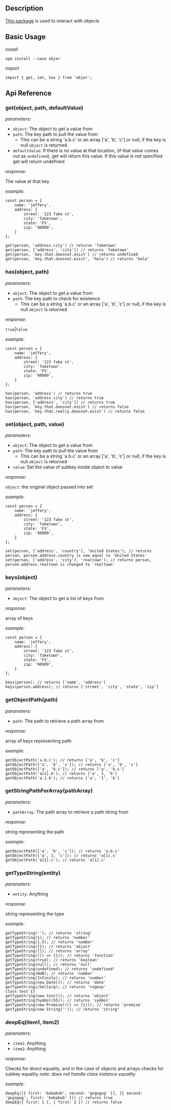 ## Description

[This package](https://www.npmjs.com/package/objer) is used to interact with objects

## Basic Usage

*install*

`npm install --save objer`

*import*

`import { get, set, has } from 'objer';`

## Api Reference

### get(object, path, defaultValue)

*parameters:*

* `object`: The object to get a value from
* `path`: The key path to pull the value from
    * This can be a string 'a.b.c' or an array ['a', 'b', 'c'] or null, if the key is null `object` is returned
* `defaultValue`: If there is no value at that location, (if that value comes out as `undefined`), get will return this value. If this value is not specified get will return undefined

*response:*

The value at that key

*example:*

    const person = {
        name: 'jeffery',
        address: {
            street: '123 fake st',
            city: 'faketown',
            state: 'FS',
            zip: '90909',
        }
    };

    get(person, 'address.city') // returns 'faketown'
    get(person, ['address', 'city']) // returns 'faketown'
    get(person, 'key.that.doesnot.exist') // returns undefined
    get(person, 'key.that.doesnot.exist', 'hola') // returns 'hola'

### has(object, path)

*parameters:*

* `object`: The object to get a value from
* `path`: The key path to check for existence
    * This can be a string 'a.b.c' or an array ['a', 'b', 'c'] or null, if the key is null `object` is returned

*response:*

`true`|`false`

*example:*

    const person = {
        name: 'jeffery',
        address: {
            street: '123 fake st',
            city: 'faketown',
            state: 'FS',
            zip: '90909',
        }
    };

    has(person, 'address') // returns true
    has(person, 'address.city') // returns true
    has(person, ['address', 'city']) // returns true
    has(person, 'key.that.doesnot.exist') // returns false
    has(person, 'key.that.really.doesnot.exist') // returns false

### set(object, path, value)

*parameters:*

* `object`: The object to get a value from
* `path`: The key path to pull the value from
    * This can be a string 'a.b.c' or an array ['a', 'b', 'c'] or null, if the key is null `object` is returned
* `value`: Set the value of subkey inside object to value

*response:*

`object`: the original object passed into set

*example:*

    const person = {
        name: 'jeffery',
        address: {
            street: '123 fake st',
            city: 'faketown',
            state: 'FS',
            zip: '90909',
        }
    };

    set(person, ['address', 'country'], 'United States'); // returns person, person.address.country is now equal to 'United States'
    set(person, ['address', 'city'], 'realtown'); // returns person, person.address.realtown is changed to 'realtown'

### keys(object)

*parameters:*

* `object`: The object to get a list of keys from

*response:*

array of keys

*example:*

    const person = {
        name: 'jeffery',
        address: {
            street: '123 fake st',
            city: 'faketown',
            state: 'FS',
            zip: '90909',
        }
    };

    keys(person); // returns ['name', 'address']
    keys(person.address); // returns ['street', 'city', 'state', 'zip']

### getObjectPath(path)

*parameters:*

* `path`: The path to retrieve a path array from

*response:*

array of keys representing path

*example:*

    getObjectPath('a.b.c'); // returns ['a', 'b', 'c']
    getObjectPath(['a', 'b', 'c']); // returns ['a', 'b', 'c']
    getObjectPath(['a', 'b.c']); // returns ['a', 'b.c']
    getObjectPath('a[1].b'); // returns ['a', 1, 'b']
    getObjectPath('a.1.b'); // returns ['a', '1', 'b']

### getStringPathForArray(pathArray)

*parameters:*

* `pathArray`: The path array to retrieve a path string from

*response:*

string representing the path

*example:*

    getObjectPath(['a', 'b', 'c']); // returns 'a.b.c'
    getObjectPath(['a', 1, 'c']); // returns 'a[1].c'
    getObjectPath('a[1].c'); // returns 'a[1].c'

### getTypeString(entity)

*parameters:*

* `entity`: Anything

*response:*

string representing the type

*example:*

    getTypeString(''); // returns 'string'
    getTypeString(1); // returns 'number'
    getTypeString(1.5); // returns 'number'
    getTypeString({}); // returns 'object'
    getTypeString([]); // returns 'array'
    getTypeString((() => {})); // returns 'function'
    getTypeString(true); // returns 'boolean'
    getTypeString(null); // returns 'null'
    getTypeString(undefined); // returns 'undefined'
    getTypeString(NaN); // returns 'number'
    getTypeString(Infinity); // returns 'number'
    getTypeString(new Date()); // returns 'date'
    getTypeString(/hello/g); // returns 'regexp'
    class test {}
    getTypeString(new test()); // returns 'object'
    getTypeString(Symbol(55)); // returns 'symbol'
    getTypeString(new Promise((() => {}))); // returns 'promise'
    getTypeString(new String('')); // returns 'string'

### deepEq(item1, item2)

*parameters:*

* `item1`: Anything
* `item2`: Anything

*response:*

Checks for direct equality, and in the case of objects and arrays checks for subkey equality
_note: does not handle class instance equality_

*example:*

    deepEq([{ first: 'bobabob', second: 'gogagog' }], [{ second: 'gogagog', first: 'bobabob' }]) // returns true
    deepEq({ first: 1 }, { first: 2 }) // returns false
